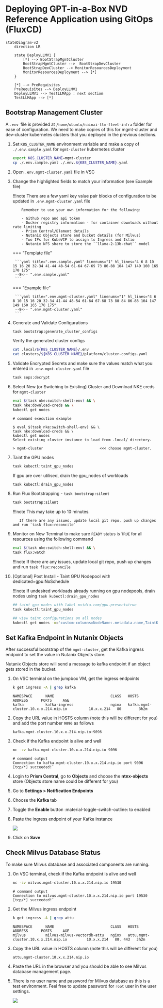 # Deploying GPT-in-a-Box NVD Reference Application using GitOps (FluxCD)

```mermaid
stateDiagram-v2
    direction LR
    
    state DeployLLMV1 {
        [*] --> BootStrapMgmtCluster
        BootStrapMgmtCluster -->  BootStrapDevCluster
        BootStrapDevCluster --> MonitorResourcesDeployment
        MonitorResourcesDeployment --> [*]
    }

    [*] --> PreRequisites
    PreRequisites --> DeployLLMV1 
    DeployLLMV1 --> TestLLMApp : next section
    TestLLMApp --> [*]
```


## Bootstrap Management Cluster

A ``.env ``file is provided at   ``/home/ubuntu/nainai-llm-fleet-infra`` folder for ease of configuration. We need to make copies of this for mgmt-cluster and dev-cluster kubernetes clusters that you deployed in the previous sections. 

1. Set ``K8S_CLUSTER_NAME`` environment variable and make a copy of `./.env.sample.yaml` for ``mgmt-cluster`` kubernetes cluster

    ```bash
    export K8S_CLUSTER_NAME=mgmt-cluster
    cp ./.env.sample.yaml ./.env.${K8S_CLUSTER_NAME}.yaml
    ```
   
2. Open ``.env.mgmt-cluster.yaml`` file in VSC
   
3. Change the highlighted fields to match your information (see Example file)

    !!!note
           There are a few yaml key value pair blocks of configuration to be updated in ``.env.mgmt-cluster.yaml`` file

           Remember to use your own information for the following:

           - Github repo and api token
           - Docker registry information - for container downloads without rate limiting
           - Prism Central/Element details
           - Nutanix Objects store and bucket details (for Milvus)
           - Two IPs for KubeVIP to assign to Ingress and Istio 
           - Nutanix NFS share to store the ``llama-2-13b-chat`` model
       
    === "Template file"

        ```yaml title=".env.sample.yaml" linenums="1" hl_lines="4 6 8 10 15 16 20 32-34 41-44 48-54 61-64 67-69 73 86-88 104 147 149 160 165 170 175"
        --8<-- ".env.sample.yaml"
        ```
    
    === "Example file"

        ```yaml title=".env.mgmt-cluster.yaml" linenums="1" hl_lines="4 6 8 10 15 16 20 32-34 41-44 48-54 61-64 67-68 73 80 84 86-88 104 147 149 160 165 170 175"
        --8<-- ".env.mgmt-cluster.yaml"
        ```

4. Generate and Validate Configurations
  
    ```bash
    task bootstrap:generate_cluster_configs
    ```

    Verify the generated cluster configs

    ```bash
    cat .local/${K8S_CLUSTER_NAME}/.env
    cat clusters/${K8S_CLUSTER_NAME}/platform/cluster-configs.yaml
    ```

5. Validate Encrypted Secrets and make sure the values match what you entered in ``.env.mgmt-cluster.yaml`` file

    ```bash
    task sops:decrypt
    ```

6. Select New (or Switching to Existing) Cluster and Download NKE creds for ``mgmt-cluster``

    ```bash
    eval $(task nke:switch-shell-env) && \
    task nke:download-creds && \
    kubectl get nodes
    ```
    ``` { .text, .no-copy}
    # command execution example

    $ eval $(task nke:switch-shell-env) && \
    task nke:download-creds && \
    kubectl get nodes
    Select existing cluster instance to load from .local/ directory.
                                 
    > mgmt-cluster                          <<< choose mgmt-cluster.   
    ```

7.  Taint the GPU nodes
    
    ```bash
    task kubectl:taint_gpu_nodes
    ```
    If gpu are over utilised, drain the gpu_nodes of workloads

    ```bash
    task kubectl:drain_gpu_nodes
    ```

8.  Run Flux Bootstrapping - `task bootstrap:silent`

    ```bash
    task bootstrap:silent
    ```
    !!!note
           This may take up to 10 minutes.

           If there are any issues, update local git repo, push up changes and run `task flux:reconcile`

9.  Monitor on New Terminal to make sure ``READY`` status is ``TRUE`` for all resources using the following command

    ```bash
    eval $(task nke:switch-shell-env) && \
    task flux:watch
    ```

    !!!note
           If there are any issues, update local git repo, push up changes and run `task flux:reconcile`

10. [Optional] Post Install - Taint GPU Nodepool with dedicated=gpu:NoSchedule

    !!!note
           If undesired workloads already running on gpu nodepools, drain nodes using `task kubectl:drain_gpu_nodes`

    ```bash
    ## taint gpu nodes with label nvidia.com/gpu.present=true
    task kubectl:taint_gpu_nodes

    ## view taint configurations on all nodes
    kubectl get nodes -o='custom-columns=NodeName:.metadata.name,TaintKey:.spec.taints[*].key,TaintValue:.spec.taints[*].value,TaintEffect:.spec.taints[*].effect'
    ```

## Set Kafka Endpoint in Nutanix Objects

After successful bootstrap of the ``mgmt-cluster``, get the Kafka ingress endpoint to set the value in Nutanix Objects store. 

Nutanix Objects store will send a message to kafka endpoint if an object gets stored in the bucket.

1. On VSC terminal on the jumpbox VM, get the ingress endpoints
   
    ```bash
    k get ingress -A | grep kafka
    ```

    ``` { .text .no-copy } 
    NAMESPACE      NAME                          CLASS   HOSTS                                         ADDRESS      PORTS     AGE
    kafka          kafka-ingress                 nginx   kafka.mgmt-cluster.10.x.x.214.nip.io          10.x.x.214   80        3h2m         
    ```

2. Copy the URL value in HOSTS column (note this will be different for you) and add the port number ``9096`` as follows
   
    ``` { .text .no-copy }
    kafka.mgmt-cluster.10.x.x.214.nip.io:9096
    ```

3. Check if the Kafka endpoint is alive and well
   
    ```bash
    nc -zv kafka.mgmt-cluster.10.x.x.214.nip.io 9096
    ```
    ```{ .text, .no-copy}
    # command output
    Connection to kafka.mgmt-cluster.10.x.x.214.nip.io port 9096 [tcp/*] succeeded!`
    ```

4. Login to **Prism Central**, go to **Objects** and choose the **ntnx-objects** store (Objects store name could be different for you)
5. Go to **Settings > Notification Endpoints**
6. Choose the **Kafka** tab
7. Toggle the **Enable** button :material-toggle-switch-outline: to enabled
 
8. Paste the ingress endpoint of your Kafka instance

    ![](images/notification_ep.png)

9.  Click on **Save**

## Check Milvus Database Status

To make sure Milvus database and associated components are running. 

1. On VSC terminal, check if the Kafka endpoint is alive and well
   
    ```bash
    nc -zv milvus.mgmt-cluster.10.x.x.214.nip.io 19530
    ```
    ```{ .text, .no-copy}
    # command output
    Connection to milvus.mgmt-cluster.10.x.x.214.nip.io port 19530 [tcp/*] succeeded!`
    ```

2. Get the Milvus ingress endpoint
   
    ```bash
    k get ingress -A | grep attu
    ```

    ``` { .text .no-copy } 
    NAMESPACE      NAME                          CLASS   HOSTS                                       ADDRESS      PORTS     AGE
    milvus         milvus-milvus-vectordb-attu   nginx   attu.mgmt-cluster.10.x.x.214.nip.io         10.x.x.214   80, 443   3h2m
    ```

2. Copy the URL value in HOSTS column (note this will be different for you)
   
    ``` { .text .no-copy }
    attu.mgmt-cluster.10.x.x.214.nip.io
    ```
    
2. Paste the URL in the browser and you should be able to see Milvus database management page. 

3. There is no user name and password for Milvus database as this is a test environment. Feel free to update password for ``root`` user in the user settings.
   
    ![](images/attu.png)